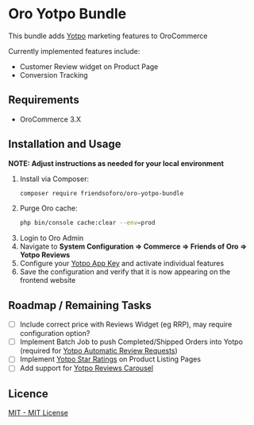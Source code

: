 Oro Yotpo Bundle
==============================
This bundle adds [Yotpo](https://www.yotpo.com/) marketing features to OroCommerce

Currently implemented features include:
* Customer Review widget on Product Page
* Conversion Tracking

Requirements
-------------------
* OroCommerce 3.X

Installation and Usage
-------------------
**NOTE: Adjust instructions as needed for your local environment**

1. Install via Composer:
    ```bash
    composer require friendsoforo/oro-yotpo-bundle
    ```
1. Purge Oro cache:
    ```bash
    php bin/console cache:clear --env=prod
    ```
1. Login to Oro Admin
1. Navigate to **System Configuration => Commerce => Friends of Oro => Yotpo Reviews**
1. Configure your [Yotpo App Key](https://support.yotpo.com/en/article/finding-your-app-key-and-your-secret-key) and activate individual features
1. Save the configuration and verify that it is now appearing on the frontend website

Roadmap / Remaining Tasks
-------------------
- [ ] Include correct price with Reviews Widget (eg RRP), may require configuration option?
- [ ] Implement Batch Job to push Completed/Shipped Orders into Yotpo (required for [Yotpo Automatic Review Requests](https://support.yotpo.com/en/article/map-mail-after-purchase))  
- [ ] Implement [Yotpo Star Ratings](https://support.yotpo.com/en/article/generic-other-platforms-installing-the-yotpo-star-rating) on Product Listing Pages
- [ ] Add support for [Yotpo Reviews Carousel](https://support.yotpo.com/en/article/reviews-carousel)

Licence
-------------------
[MIT - MIT License](./LICENSE)
